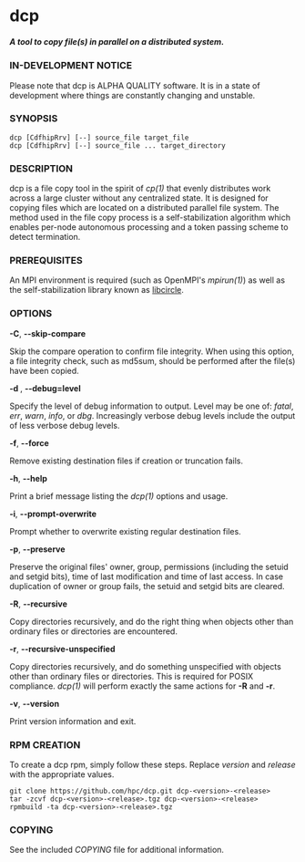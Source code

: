 # dcp
##### A tool to copy file(s) in parallel on a distributed system.

### IN-DEVELOPMENT NOTICE
Please note that dcp is ALPHA QUALITY software. It is in a state of development where things are constantly changing and unstable.

### SYNOPSIS
```
dcp [CdfhipRrv] [--] source_file target_file
dcp [CdfhipRrv] [--] source_file ... target_directory
```

### DESCRIPTION
dcp is a file copy tool in the spirit of *cp(1)* that evenly distributes work across a large cluster without any centralized state. It is designed for copying files which are located on a distributed parallel file system. The method used in the file copy process is a self-stabilization algorithm which enables per-node autonomous processing and a token passing scheme to detect termination.

### PREREQUISITES
An MPI environment is required (such as OpenMPI's *mpirun(1)*) as well as the self-stabilization library known as [libcircle](https://github.com/hpc/libcircle).

### OPTIONS
**-C**, **--skip-compare**

Skip the compare operation to confirm file integrity. When using this option, a file integrity check, such as md5sum, should be performed after the file(s) have been copied.

**-d <level>**, **--debug=level**

Specify the level of debug information to output. Level may be one of: *fatal*, *err*, *warn*, *info*, or *dbg*. Increasingly verbose debug levels include the output of less verbose debug levels.

**-f**, **--force**

Remove existing destination files if creation or truncation fails.

**-h**, **--help**

Print a brief message listing the *dcp(1)* options and usage.

**-i**, **--prompt-overwrite**

Prompt whether to overwrite existing regular destination files.

**-p**, **--preserve**

Preserve the original files' owner, group, permissions (including the setuid and setgid bits), time of last  modification and time of last access. In case duplication of owner or group fails, the setuid and setgid bits are cleared.

**-R**, **--recursive**

Copy directories recursively, and do the right thing when objects other than ordinary files or directories are encountered.

**-r**, **--recursive-unspecified**

Copy directories recursively, and do something unspecified with objects other than ordinary files or directories. This is required for POSIX compliance. *dcp(1)* will perform exactly the same actions for **-R** and **-r**.

**-v**, **--version**

Print version information and exit.

### RPM CREATION
To create a dcp rpm, simply follow these steps. Replace *version* and
*release* with the appropriate values.

```
git clone https://github.com/hpc/dcp.git dcp-<version>-<release>
tar -zcvf dcp-<version>-<release>.tgz dcp-<version>-<release>
rpmbuild -ta dcp-<version>-<release>.tgz
```

### COPYING
See the included *COPYING* file for additional information. 

